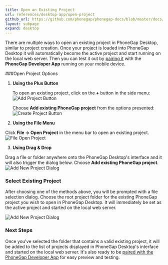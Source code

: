 ```yaml
---
title: Open an Existing Project
url: references/desktop-app/open-project
github_url: https://github.com/phonegap/phonegap-docs/blob/master/docs/3-references/desktop-app/3-open-project.html.md
layout: subpage
expand: desktop
---
```


There are multiple ways to open an existing project in PhoneGap Desktop, similar to project creation. Once your project is loaded into
PhoneGap Desktop it will automatically become the active project and start running on the local web server. Then you can test it
out by [pairing it](/references/desktop-app/pair-with-dev-app//) with the **PhoneGap Developer App** running on your mobile device.

###Open Project Options
1. **Using the Plus Button**

   To open an existing project, click on the **+** button in the side menu:
   ![Add Project Button](/images/docs-plus-button.png)

   Choose **Add existing PhoneGap project** from the options presented:
   ![Create Project Button](/images/docs-open-existing.png)

2. **Using the File Menu**

  Click **File -> Open Project** in the menu bar to open an existing project.
   ![File Open Project](/images/docs-file-menu.png)

3. **Using Drag & Drop**

  Drag a file or folder anywhere onto the PhoneGap Desktop's interface and it will also trigger the dialog below. Choose
  **Add existing PhoneGap project**.
   ![Add New Project Dialog](/images/docs-open-existing.png)

### Select Existing Project
After choosing one of the methods above, you will be prompted with a file selection dialog. Choose the root project
 folder for the existing PhoneGap project you wish to open in PhoneGap Desktop. It will immediately be set as the active project and
 started on the local web server.

   ![Add New Project Dialog](/images/opened-existing-project.png)

### Next Steps
Once you've selected the folder that contains a valid existing project, it will be added to the list of projects displayed in PhoneGap Desktop's
interface and started on the local web server. It's also ready to be [paired with the PhoneGap Developer App](/references/desktop-app/pair-with-dev-app)
for easy preview and testing.  
